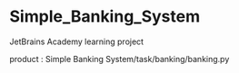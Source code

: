 # Simple_Banking_System
JetBrains Academy learning project

product : Simple Banking System/task/banking/banking.py
